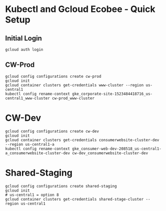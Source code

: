 # Kubectl and Gcloud Ecobee - Quick Setup

## Initial Login
```
gcloud auth login
```

## CW-Prod
```
gcloud config configurations create cw-prod
gcloud init
gcloud container clusters get-credentials www-cluster --region us-central1
kubectl config rename-context gke_corporate-site-1523484418716_us-central1_www-cluster cw-prod_www-cluster
```

# CW-Dev
```
gcloud config configurations create cw-dev
gcloud init
gcloud container clusters get-credentials consumerwebsite-cluster-dev --region us-central1-a
kubectl config rename-context gke_consumer-web-dev-208518_us-central1-a_consumerwebsite-cluster-dev cw-dev_consumerwebsite-cluster-dev 
```
# Shared-Staging
```
gcloud config configurations create shared-staging
gcloud init
# us-central1 = option 8
gcloud container clusters get-credentials shared-stage-cluster --region us-central1
```
